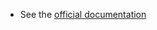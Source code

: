 - See the [official documentation](https://terra.polydev.org/config/documentation/image/color-sampler.html)